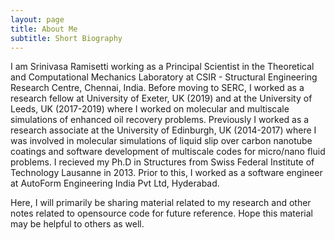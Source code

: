 ```yaml
---
layout: page
title: About Me
subtitle: Short Biography
---
```


I am Srinivasa Ramisetti working as a Principal Scientist in the Theoretical and Computational Mechanics Laboratory at CSIR - Structural Engineering Research Centre, Chennai, India. Before moving to SERC, I worked as a research fellow at University of Exeter, UK (2019) and at the University of Leeds, UK (2017-2019) where I worked on molecular and multiscale simulations of enhanced oil recovery problems. Previously I worked as a research associate at the University of Edinburgh, UK (2014-2017) where I was involved in molecular simulations of liquid slip over carbon nanotube coatings and software development of multiscale codes for micro/nano fluid problems. I recieved my Ph.D in Structures from Swiss Federal Institute of Technology Lausanne in 2013. Prior to this, I worked as a software engineer at AutoForm Engineering India Pvt Ltd, Hyderabad.

Here, I will primarily be sharing material related to my research and other notes related to opensource code for future reference. Hope this material may be helpful to others as well. 

